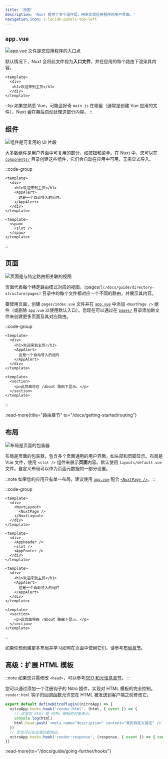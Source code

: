 ```yaml
---
title: '视图'
description: 'Nuxt 提供了多个组件层，用来实现应用程序的用户界面。'
navigation.icon: i-lucide-panels-top-left
---
```


## `app.vue`

![app.vue 文件是您应用程序的入口点](/assets/docs/getting-started/views/app.svg)

默认情况下，Nuxt 会将此文件视为**入口文件**，并在应用的每个路由下渲染其内容。

```vue [app.vue]
<template>
  <div>
   <h1>欢迎来到主页</h1>
  </div>
</template>
```

::tip
如果您熟悉 Vue，可能会好奇 `main.js` 在哪里（通常是创建 Vue 应用的文件）。Nuxt 会在幕后自动处理这部分内容。
::

## 组件

![组件是可复用的 UI 片段](/assets/docs/getting-started/views/components.svg)

大多数组件是用户界面中可复用的部分，如按钮和菜单。在 Nuxt 中，您可以在 [`components/`](/docs/guide/directory-structure/components) 目录创建这些组件，它们会自动在应用中可用，无需显式导入。

::code-group

```vue [app.vue]
<template>
  <div>
    <h1>欢迎来到主页</h1>
    <AppAlert>
      这是一个自动导入的组件。
    </AppAlert>
  </div>
</template>
```

```vue [components/AppAlert.vue]
<template>
  <span>
    <slot />
  </span>
</template>
```

::

## 页面

![页面是与特定路由相关联的视图](/assets/docs/getting-started/views/pages.svg)

页面代表每个特定路由模式对应的视图。`[`pages/`](/docs/guide/directory-structure/pages)` 目录中的每个文件都对应一个不同的路由，并展示其内容。

要使用页面，创建 `pages/index.vue` 文件并在 [`app.vue`](/docs/guide/directory-structure/app) 中添加 `<NuxtPage />` 组件（或删除 `app.vue` 以使用默认入口）。您现在可以通过在 [`pages/`](/docs/guide/directory-structure/pages) 目录添加新文件来创建更多页面及其对应路由。

::code-group

```vue [pages/index.vue]
<template>
  <div>
    <h1>欢迎来到主页</h1>
    <AppAlert>
      这是一个自动导入的组件
    </AppAlert>
  </div>
</template>
```

```vue [pages/about.vue]
<template>
  <section>
    <p>此页面将在 /about 路由下显示。</p>
  </section>
</template>
```

::

:read-more{title="路由章节" to="/docs/getting-started/routing"}

## 布局

![布局是页面的包装器](/assets/docs/getting-started/views/layouts.svg)

布局是页面的包装器，包含多个页面通用的用户界面，如头部和页脚显示。布局是 Vue 文件，使用 `<slot />` 组件来展示**页面**内容。默认使用 `layouts/default.vue` 文件。自定义布局可以作为页面元数据的一部分设置。

::note
如果您的应用只有单一布局，建议使用 [`app.vue`](/docs/guide/directory-structure/app) 配合 [`<NuxtPage />`](/docs/api/components/nuxt-page)。
::

::code-group

```vue [app.vue]
<template>
  <div>
    <NuxtLayout>
      <NuxtPage />
    </NuxtLayout>
  </div>
</template>
```

```vue [layouts/default.vue]
<template>
  <div>
    <AppHeader />
    <slot />
    <AppFooter />
  </div>
</template>
```

```vue [pages/index.vue]
<template>
  <div>
    <h1>欢迎来到主页</h1>
    <AppAlert>
      这是一个自动导入的组件
    </AppAlert>
  </div>
</template>
```

```vue [pages/about.vue]
<template>
  <section>
    <p>此页面将在 /about 路由下显示。</p>
  </section>
</template>
```

::

如果你想创建更多布局并学习如何在页面中使用它们，请参考[布局章节](/docs/guide/directory-structure/layouts)。

## 高级：扩展 HTML 模板

::note
如果您只需修改 `<head>`，可以参考[SEO 和元信息章节](/docs/getting-started/seo-meta)。
::

您可以通过添加一个注册钩子的 Nitro 插件，实现对 HTML 模板的完全控制。`render:html` 钩子的回调函数允许您在 HTML 被发送到客户端之前修改它。

```ts twoslash [server/plugins/extend-html.ts]
export default defineNitroPlugin((nitroApp) => {
  nitroApp.hooks.hook('render:html', (html, { event }) => {
    // 这里的 html 是 HTML 模板的对象表示。
    console.log(html)
    html.head.push(`<meta name="description" content="我的自定义描述" />`)
  })
  // 您也可以在这里拦截响应。
  nitroApp.hooks.hook('render:response', (response, { event }) => { console.log(response) })
})
```

:read-more{to="/docs/guide/going-further/hooks"}